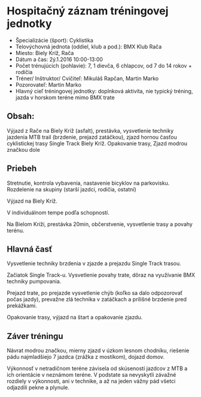 
# Hospitačný záznam tréningovej jednotky

- Špecializácie (šport):	Cyklistika	
- Telovýchovná jednota (oddiel, klub a pod.):	BMX Klub Rača
- Miesto: Biely Kríž, Rača 					
- Dátum a čas: 2ý.1.2016 10:00-13:00
- Počet trénujúcich (pohlavie):	7, 1 dievča, 6 chlapcov, od 7 do 14 rokov + rodičia	
- Tréner/ Inštruktor/ Cvičiteľ:	Mikuláš Rapčan, Martin Marko		
- Pozorovateľ:	Martin Marko				
- Hlavný cieľ tréningovej jednotky:	doplnková aktivita, nie typický tréning,
jazda v horskom teréne mimo BMX trate

## Obsah:

Výjazd z  Rače na Biely Kríž (asfalt),
prestávka,
vysvetlenie techniky jazdenia MTB trail (brzdenie, prejazd zatáčkou),
zjazd hornou časťou cyklistickej trasy Single Track Biely Kríž.
Opakovanie trasy,
Zjazd  modrou značkou dole

## Priebeh

Stretnutie, kontrola vybavenia, nastavenie bicyklov na parkovisku.
Rozdelenie na skupiny (starší jazdci, rodičia, ostatní)

Výjazd na Biely Kríž.

V individuálnom tempe podľa schopností.


Na Bielom Kríži, prestávka 20min, občerstvenie, 
vysvetlenie trasy a povahy terénu.

## Hlavná časť

Vysvetlenie techniky brzdenia v zjazde a prejazdu Single Track trasou.

Začiatok Single Track-u. Vysvetlenie povahy trate, 
dôraz na využívanie BMX techniky pumpovania.

Prejazd trate, po prejazde vysvetlenie chýb (koľko sa dalo odpozorovať počas jazdy), 
prevažne zlá technika v zatáčkach a prílišné brzdenie pred prekážkami.

Opakovanie trasy, výjazd na štart a opakovanie zjazdu.

## Záver tréningu

Návrat modrou značkou, mierny zjazd v úzkom lesnom chodníku,
riešenie pádu najmladšiejo 7 jazdca (zrážka z mostíkom),
dojazd domov.

Výkonnosť v netradičnom teréne závisela od skúseností jazdcov z MTB a ich 
orientácie v neznámom teréne. V podstate sa nevyskytli závažné rozdiely v výkonnosti,
ani v technike, a až na jeden vážny pád všetci odjazdili pekne a plynule.


